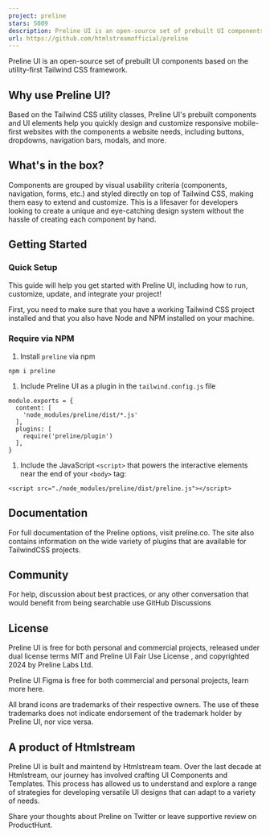 ```yaml
---
project: preline
stars: 5009
description: Preline UI is an open-source set of prebuilt UI components based on the utility-first Tailwind CSS framework.
url: https://github.com/htmlstreamofficial/preline
---
```


Preline UI is an open-source set of prebuilt UI components based on the utility-first Tailwind CSS framework.

Why use Preline UI?
-------------------

Based on the Tailwind CSS utility classes, Preline UI's prebuilt components and UI elements help you quickly design and customize responsive mobile-first websites with the components a website needs, including buttons, dropdowns, navigation bars, modals, and more.

What's in the box?
------------------

Components are grouped by visual usability criteria (components, navigation, forms, etc.) and styled directly on top of Tailwind CSS, making them easy to extend and customize. This is a lifesaver for developers looking to create a unique and eye-catching design system without the hassle of creating each component by hand.

Getting Started
---------------

### Quick Setup

This guide will help you get started with Preline UI, including how to run, customize, update, and integrate your project!

First, you need to make sure that you have a working Tailwind CSS project installed and that you also have Node and NPM installed on your machine.

### Require via NPM

1.  Install `preline` via npm

```
npm i preline
```

1.  Include Preline UI as a plugin in the `tailwind.config.js` file

```
module.exports = {
  content: [
    'node_modules/preline/dist/*.js'
  ],
  plugins: [
    require('preline/plugin')
  ],
}
```

1.  Include the JavaScript `<script>` that powers the interactive elements near the end of your `<body>` tag:

```
<script src="./node_modules/preline/dist/preline.js"></script>
```

Documentation
-------------

For full documentation of the Preline options, visit preline.co. The site also contains information on the wide variety of plugins that are available for TailwindCSS projects.

Community
---------

For help, discussion about best practices, or any other conversation that would benefit from being searchable use GitHub Discussions

License
-------

Preline UI is free for both personal and commercial projects, released under dual license terms MIT and Preline UI Fair Use License , and copyrighted 2024 by Preline Labs Ltd.

Preline UI Figma is free for both commercial and personal projects, learn more here.

All brand icons are trademarks of their respective owners. The use of these trademarks does not indicate endorsement of the trademark holder by Preline UI, nor vice versa.

A product of Htmlstream
-----------------------

Preline UI is built and maintend by Htmlstream team. Over the last decade at Htmlstream, our journey has involved crafting UI Components and Templates. This process has allowed us to understand and explore a range of strategies for developing versatile UI designs that can adapt to a variety of needs.

Share your thoughts about Preline on Twitter or leave supportive review on ProductHunt.

